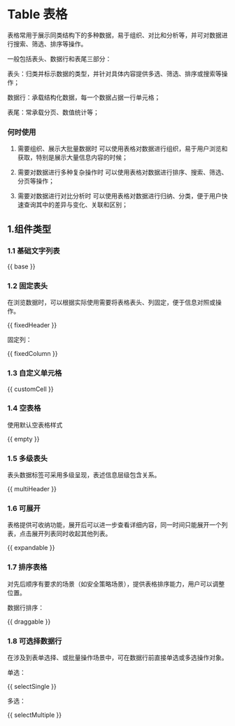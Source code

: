 # Table 表格

表格常用于展示同类结构下的多种数据，易于组织、对比和分析等，并可对数据进行搜索、筛选、排序等操作。

一般包括表头、数据行和表尾三部分：<br>

表头：归类并标示数据的类型，并针对具体内容提供多选、筛选、排序或搜索等操作；

数据行：承载结构化数据，每一个数据占据一行单元格；

表尾：常承载分页、数值统计等；


### 何时使用
1. 需要组织、展示大批量数据时
可以使用表格对数据进行组织，易于用户浏览和获取，特别是展示大量信息内容的时候；

2. 需要对数据进行多种复杂操作时
可以使用表格对数据进行排序、搜索、筛选、分页等操作；

3. 需要对数据进行对比分析时
可以使用表格对数据进行归纳、分类，便于用户快速查询其中的差异与变化、关联和区别；

## 1.组件类型

### 1.1 基础文字列表

{{ base }}

### 1.2 固定表头

在浏览数据时，可以根据实际使用需要将表格表头、列固定，便于信息对照或操作。

{{ fixedHeader }}

固定列：

{{ fixedColumn }}

### 1.3 自定义单元格

{{ customCell }}

### 1.4 空表格

使用默认空表格样式

{{ empty }}

### 1.5 多级表头

表头数据标签可采用多级呈现，表述信息层级包含关系。

{{ multiHeader }}

### 1.6 可展开

表格提供可收纳功能，展开后可以进一步查看详细内容，同一时间只能展开一个列表，点击展开列表同时收起其他列表。

{{ expandable }}

### 1.7 排序表格
对先后顺序有要求的场景（如安全策略场景），提供表格排序能力，用户可以调整位置。

数据行排序：

{{ draggable }}

### 1.8 可选择数据行

在涉及到表单选择、或批量操作场景中，可在数据行前直接单选或多选操作对象。

单选：

{{ selectSingle }}

多选：

{{ selectMultiple }}

